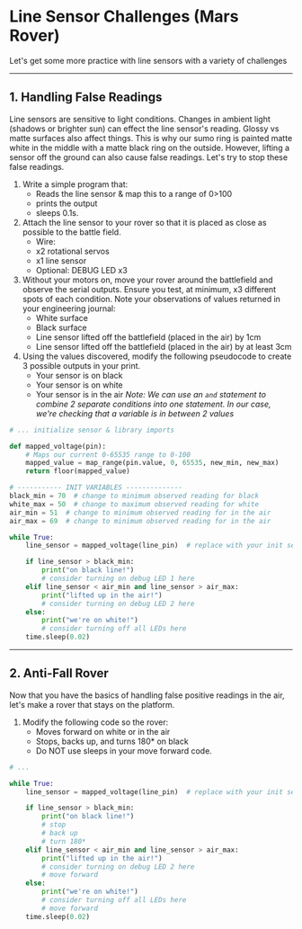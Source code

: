 # Line Sensor Challenges (Mars Rover)

Let's get some more practice with line sensors with a variety of challenges

---

## 1. Handling False Readings

Line sensors are sensitive to light conditions. Changes in ambient light (shadows or brighter sun) can effect the line sensor's reading. Glossy vs matte surfaces also affect things. This is why our sumo ring is painted matte white in the middle with a matte black ring on the outside. However, lifting a sensor off the ground can also cause false readings. Let's try to stop these false readings. 

1. Write a simple program that:
    - Reads the line sensor & map this to a range of 0>100
    - prints the output
    - sleeps 0.1s. 
2. Attach the line sensor to your rover so that it is placed as close as possible to the battle field. 
    - Wire:
    - x2 rotational servos
    - x1 line sensor
    - Optional: DEBUG LED x3
3. Without your motors on, move your rover around the battlefield and observe the serial outputs. Ensure you test, at minimum, x3 different spots of each condition. Note your observations of values returned in your engineering journal: 
    - White surface
    - Black surface
    - Line sensor lifted off the battlefield (placed in the air) by 1cm
    - Line sensor lifted off the battlefield (placed in the air) by at least 3cm
4. Using the values discovered, modify the following pseudocode to create 3 possible outputs in your print.
    - Your sensor is on black
    - Your sensor is on white
    - Your sensor is in the air
*Note: We can use an `and` statement to combine 2 separate conditions into one statement. In our case, we're checking that a variable is in between 2 values*

```python
# ... initialize sensor & library imports

def mapped_voltage(pin):
    # Maps our current 0-65535 range to 0-100
    mapped_value = map_range(pin.value, 0, 65535, new_min, new_max)
    return floor(mapped_value)

# ----------- INIT VARIABLES --------------
black_min = 70  # change to minimum observed reading for black
white_max = 50  # change to maximum observed reading for white
air_min = 51  # change to minimum observed reading for in the air
air_max = 69  # change to minimum observed reading for in the air

while True:
    line_sensor = mapped_voltage(line_pin)  # replace with your init sensor

    if line_sensor > black_min:
        print("on black line!")
        # consider turning on debug LED 1 here
    elif line_sensor < air_min and line_sensor > air_max:
        print("lifted up in the air!")
        # consider turning on debug LED 2 here
    else:
        print("we're on white!")
        # consider turning off all LEDs here
    time.sleep(0.02)
```

---

## 2. Anti-Fall Rover
Now that you have the basics of handling false positive readings in the air, let's make a rover that stays on the platform. 

1. Modify the following code so the rover:
    - Moves forward on white or in the air
    - Stops, backs up, and turns 180* on black
    - Do NOT use sleeps in your move forward code. 

```python 
# ...

while True:
    line_sensor = mapped_voltage(line_pin)  # replace with your init sensor

    if line_sensor > black_min:
        print("on black line!")
        # stop
        # back up
        # turn 180* 
    elif line_sensor < air_min and line_sensor > air_max:
        print("lifted up in the air!")
        # consider turning on debug LED 2 here
        # move forward
    else:
        print("we're on white!")
        # consider turning off all LEDs here
        # move forward
    time.sleep(0.02)
```